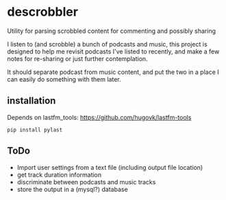 # descrobbler
Utility for parsing scrobbled content for commenting and possibly sharing

I listen to (and scrobble) a bunch of podcasts and music, this project is designed to help me revisit podcasts I've listed to recently, and make a few notes for re-sharing or just further contemplation.

It should separate podcast from music content, and put the two in a place I can easily do something with them later.

## installation

Depends on lastfm_tools:
https://github.com/hugovk/lastfm-tools

```
pip install pylast
```

## ToDo

- Import user settings from a text file (including output file location)
- get track duration information
- discriminate between podcasts and music tracks
- store the output in a (mysql?) database

